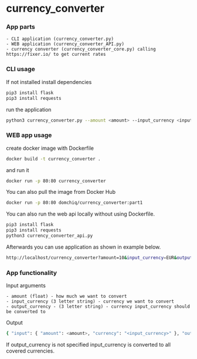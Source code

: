 # currency_converter

### App parts

    - CLI application (currency_converter.py)
    - WEB application (currency_converter_API.py)
    - currency converter (currency_converter_core.py) calling https://fixer.io/ to get current rates

### CLI usage
If not installed install dependencies
```sh
pip3 install flask
pip3 install requests
```
run the application
```sh
python3 currency_converter.py --amount <amount> --input_currency <input_currency> [--output_currency <output_currency>]
```
### WEB app usage
create docker image with Dockerfile
```sh
docker build -t currency_converter .
```
and run it
```sh
docker run -p 80:80 currency_converter
```
You can also pull the image from Docker Hub
```sh
docker run -p 80:80 domchiq/currency_converter:part1
```
You can also run the web api locally without using Dockerfile. 
```sh
pip3 install flask
pip3 install requests
python3 currency_converter_api.py
```
Afterwards you can use application as shown in example below.
```sh
http://localhost/currency_converter?amount=10&input_currency=EUR&output_currency=USD
```
### App functionality
Input arguments

    - amount (float) - how much we want to convert
    - input_currency (3 letter string) - currency we want to convert
    - output_currency - (3 letter string) - currency input_currency should be converted to

Output
```sh
{ "input": { "amount": <amount>, "currency": "<input_currency>" }, "output": { "<outpu_currency>": <converted amount> } }
```
If output_currency is not specified input_currency is converted to all covered currencies.
